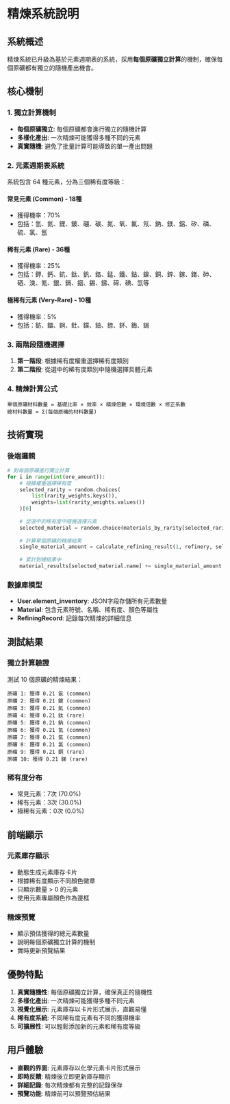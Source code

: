 # 精煉系統說明

## 系統概述

精煉系統已升級為基於元素週期表的系統，採用**每個原礦獨立計算**的機制，確保每個原礦都有獨立的隨機產出機會。

## 核心機制

### 1. 獨立計算機制
- **每個原礦獨立**: 每個原礦都會進行獨立的隨機計算
- **多樣化產出**: 一次精煉可能獲得多種不同的元素
- **真實隨機**: 避免了批量計算可能導致的單一產出問題

### 2. 元素週期表系統
系統包含 64 種元素，分為三個稀有度等級：

#### 常見元素 (Common) - 18種
- 獲得機率：70%
- 包括：氫、氦、鋰、鈹、硼、碳、氮、氧、氟、氖、鈉、鎂、鋁、矽、磷、硫、氯、氬

#### 稀有元素 (Rare) - 36種  
- 獲得機率：25%
- 包括：鉀、鈣、鈧、鈦、釩、鉻、錳、鐵、鈷、鎳、銅、鋅、鎵、鍺、砷、硒、溴、氪、銀、鎘、銦、錫、銻、碲、碘、氙等

#### 極稀有元素 (Very-Rare) - 10種
- 獲得機率：5%
- 包括：鈁、鐳、錒、釷、鏷、鈾、錼、鈈、鋂、鋦

### 3. 兩階段隨機選擇
1. **第一階段**: 根據稀有度權重選擇稀有度類別
2. **第二階段**: 從選中的稀有度類別中隨機選擇具體元素

### 4. 精煉計算公式
```
單個原礦材料數量 = 基礎比率 × 效率 × 精煉倍數 × 環境倍數 × 修正系數
總材料數量 = Σ(每個原礦的材料數量)
```

## 技術實現

### 後端邏輯
```python
# 對每個原礦進行獨立計算
for i in range(int(ore_amount)):
    # 根據權重選擇稀有度
    selected_rarity = random.choices(
        list(rarity_weights.keys()),
        weights=list(rarity_weights.values())
    )[0]
    
    # 從選中的稀有度中隨機選擇元素
    selected_material = random.choice(materials_by_rarity[selected_rarity])
    
    # 計算單個原礦的精煉結果
    single_material_amount = calculate_refining_result(1, refinery, selected_material)
    
    # 累計到總結果中
    material_results[selected_material.name] += single_material_amount
```

### 數據庫模型
- **User.element_inventory**: JSON字段存儲所有元素數量
- **Material**: 包含元素符號、名稱、稀有度、顏色等屬性
- **RefiningRecord**: 記錄每次精煉的詳細信息

## 測試結果

### 獨立計算驗證
測試 10 個原礦的精煉結果：
```
原礦 1: 獲得 0.21 氬 (common)
原礦 2: 獲得 0.21 鈹 (common)  
原礦 3: 獲得 0.21 氮 (common)
原礦 4: 獲得 0.21 鈦 (rare)
原礦 5: 獲得 0.21 鈉 (common)
原礦 6: 獲得 0.21 氫 (common)
原礦 7: 獲得 0.21 氬 (common)
原礦 8: 獲得 0.21 氯 (common)
原礦 9: 獲得 0.21 銅 (rare)
原礦 10: 獲得 0.21 銻 (rare)
```

### 稀有度分布
- 常見元素：7次 (70.0%)
- 稀有元素：3次 (30.0%)  
- 極稀有元素：0次 (0.0%)

## 前端顯示

### 元素庫存顯示
- 動態生成元素庫存卡片
- 根據稀有度顯示不同顏色徽章
- 只顯示數量 > 0 的元素
- 使用元素專屬顏色作為邊框

### 精煉預覽
- 顯示預估獲得的總元素數量
- 說明每個原礦獨立計算的機制
- 實時更新預覽結果

## 優勢特點

1. **真實隨機性**: 每個原礦獨立計算，確保真正的隨機性
2. **多樣化產出**: 一次精煉可能獲得多種不同元素
3. **視覺化展示**: 元素庫存以卡片形式展示，直觀易懂
4. **稀有度系統**: 不同稀有度元素有不同的獲得機率
5. **可擴展性**: 可以輕鬆添加新的元素和稀有度等級

## 用戶體驗

- **直觀的界面**: 元素庫存以化學元素卡片形式展示
- **即時反饋**: 精煉後立即更新庫存顯示
- **詳細記錄**: 每次精煉都有完整的記錄保存
- **預覽功能**: 精煉前可以預覽預估結果 